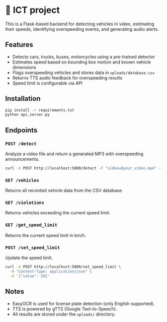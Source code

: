 # 🚗 ICT project

This is a Flask-based backend for detecting vehicles in video, estimating their speeds, identifying overspeeding events, and generating audio alerts.

## Features

- Detects cars, trucks, buses, motorcycles using a pre-trained detector
- Estimates speed based on bounding box motion and known vehicle dimensions
- Flags overspeeding vehicles and stores data in `uploads/database.csv`
- Returns TTS audio feedback for overspeeding results
- Speed limit is configurable via API

## Installation

```bash
pip install -r requirements.txt
python api_server.py
```

## Endpoints

### `POST /detect`

Analyze a video file and return a generated MP3 with overspeeding announcements.

```bash
curl -X POST http://localhost:5000/detect -F "video=@your_video.mp4" --output alert.mp3
```

### `GET /vehicles`

Returns all recorded vehicle data from the CSV database.

### `GET /violations`

Returns vehicles exceeding the current speed limit.

### `GET /get_speed_limit`

Returns the current speed limit in km/h.

### `POST /set_speed_limit`

Update the speed limit.

```bash
curl -X POST http://localhost:5000/set_speed_limit \
  -H "Content-Type: application/json" \
  -d '{"value": 50}'
```

## Notes

- EasyOCR is used for license plate detection (only English supported).
- TTS is powered by gTTS (Google Text-to-Speech).
- All results are stored under the `uploads/` directory.
